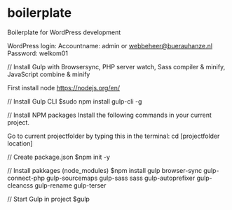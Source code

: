 # boilerplate
Boilerplate for WordPress development

WordPress login:
Accountname: admin or webbeheer@buerauhanze.nl
Password: welkom01


// Install Gulp with Browsersync, PHP server watch, Sass compiler & minify, JavaScript combine & minify

First install node https://nodejs.org/en/

// Install Gulp CLI
$sudo npm install gulp-cli -g


// Install NPM packages
Install the following commands in your current project.


Go to current projectfolder by typing this in the terminal:
cd [projectfolder location]


// Create package.json
$npm init -y

// Install pakkages (node_modules)
$npm install gulp browser-sync gulp-connect-php gulp-sourcemaps gulp-sass sass gulp-autoprefixer gulp-cleancss gulp-rename gulp-terser

// Start Gulp in project
$gulp
